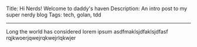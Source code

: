 Title: Hi Nerds! Welcome to daddy's haven
Description: An intro post to my super nerdy blog
Tags: tech, golan, tdd

---

Long the world has considered lorem ipsum
asdfmaklsjdfaklsjdfasf
rqjkwoerjqwejrqkwejrlqkwjer
